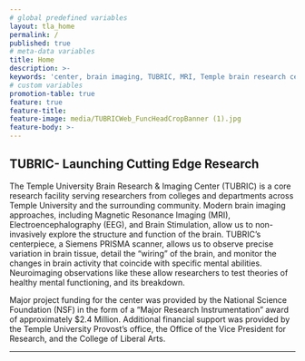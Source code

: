 ```yaml
---
# global predefined variables
layout: tla_home
permalink: /
published: true
# meta-data variables
title: Home
description: >-
keywords: 'center, brain imaging, TUBRIC, MRI, Temple brain research center'
# custom variables
promotion-table: true
feature: true
feature-title: 
feature-image: media/TUBRICWeb_FuncHeadCropBanner (1).jpg
feature-body: >-
---
```

## TUBRIC- Launching Cutting Edge Research
The Temple University Brain Research & Imaging Center (TUBRIC) is a core research facility serving researchers from colleges and departments across Temple University and the surrounding community. Modern brain imaging approaches, including Magnetic Resonance Imaging (MRI), Electroencephalography (EEG), and Brain Stimulation, allow us to non-invasively explore the structure and function of the brain. TUBRIC’s centerpiece, a Siemens PRISMA scanner, allows us to observe precise variation in brain tissue, detail the “wiring” of the brain, and monitor the changes in brain activity that coincide with specific mental abilities. Neuroimaging observations like these allow researchers to test theories of healthy mental functioning, and its breakdown.

Major project funding for the center was provided by the National Science Foundation (NSF) in the form of a “Major Research Instrumentation” award of approximately $2.4 Million. Additional financial support was provided by the Temple University Provost’s office, the Office of the Vice President for Research, and the College of Liberal Arts.

___
